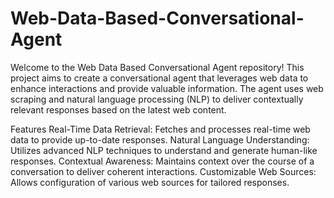 # Web-Data-Based-Conversational-Agent

Welcome to the Web Data Based Conversational Agent repository! This project aims to create a conversational agent that leverages web data to enhance interactions and provide valuable information. The agent uses web scraping and natural language processing (NLP) to deliver contextually relevant responses based on the latest web content.

Features
Real-Time Data Retrieval: Fetches and processes real-time web data to provide up-to-date responses.
Natural Language Understanding: Utilizes advanced NLP techniques to understand and generate human-like responses.
Contextual Awareness: Maintains context over the course of a conversation to deliver coherent interactions.
Customizable Web Sources: Allows configuration of various web sources for tailored responses.
